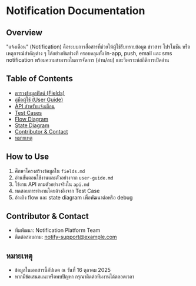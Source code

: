 # Notification Documentation

## Overview
"แจ้งเตือน" (Notification) คือระบบการสื่อสารที่ช่วยให้ผู้ใช้รับทราบข้อมูล ข่าวสาร โปรโมชัน หรือเหตุการณ์สำคัญต่าง ๆ ได้อย่างทันท่วงที ครอบคลุมทั้ง in-app, push, email และ sms notification พร้อมความสามารถในการจัดการ (อ่าน/ลบ) และวิเคราะห์สถิติการเปิดอ่าน

## Table of Contents
- [ตารางข้อมูลฟิลด์ (Fields)](./fields.md)
- [คู่มือผู้ใช้ (User Guide)](./user-guide.md)
- [API สำหรับแจ้งเตือน](./api.md)
- [Test Cases](./test-case.md)
- [Flow Diagram](./flow-diagram.md)
- [State Diagram](./state-diagram.md)
- [Contributor & Contact](#contributor--contact)
- [หมายเหตุ](#หมายเหตุ)

## How to Use
1. ศึกษาโครงสร้างข้อมูลใน `fields.md`
2. อ่านขั้นตอนใช้งานและตัวอย่างจาก `user-guide.md`
3. ใช้งาน API ตามตัวอย่างจริงใน `api.md`
4. ทดสอบการทำงานโดยอ้างอิงจาก Test Case
5. อ้างอิง flow และ state diagram เพื่อพัฒนาต่อหรือ debug

## Contributor & Contact
- ทีมพัฒนา: Notification Platform Team
- ติดต่อสอบถาม: notify-support@example.com

## หมายเหตุ
- ข้อมูลในเอกสารนี้อัปเดต ณ วันที่ 16 ตุลาคม 2025
- หากมีข้อเสนอแนะหรือพบปัญหา กรุณาติดต่อทีมงานได้ตลอดเวลา
